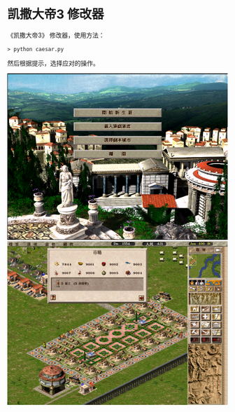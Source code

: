 # 凯撒大帝3 修改器

《凯撒大帝3》 修改器，使用方法：

```
> python caesar.py
```
然后根据提示，选择应对的操作。

![](images/img1.png)
![](images/img2.png)
